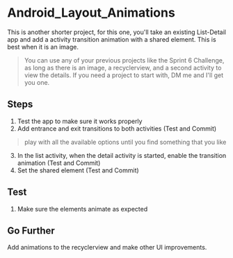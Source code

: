 # Android_Layout_Animations

This is another shorter project, for this one, you'll take an existing List-Detail app and add a activity transition animation with a shared element. This is best when it is an image.

> You can use any of your previous projects like the Sprint 6 Challenge, as long as there is an image, a recyclerview, and a second activity to view the details. If you need a project to start with, DM me and I'll get you one.

## Steps
1. Test the app to make sure it works properly
2. Add entrance and exit transitions to both activities (Test and Commit)
> play with all the available options until you find something that you like

3. In the list activity, when the detail activity is started, enable the transition animation (Test and Commit)
4. Set the shared element (Test and Commit)

## Test

1. Make sure the elements animate as expected

## Go Further

Add animations to the recyclerview and make other UI improvements.
